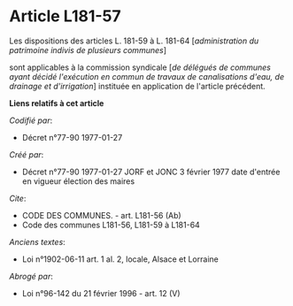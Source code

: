 # Article L181-57

Les dispositions des articles L. 181-59 à L. 181-64 [*administration du patrimoine indivis de plusieurs communes*]

sont applicables à la commission syndicale [*de délégués de communes ayant décidé l'exécution en commun de travaux de
canalisations d'eau, de drainage et d'irrigation*] instituée en application de l'article précédent.

**Liens relatifs à cet article**

_Codifié par_:

  - Décret n°77-90 1977-01-27

_Créé par_:

  - Décret n°77-90 1977-01-27 JORF et JONC 3 février 1977 date d'entrée en vigueur élection des maires

_Cite_:

  - CODE DES COMMUNES. - art. L181-56 (Ab)
  - Code des communes L181-56, L181-59 à L181-64

_Anciens textes_:

  - Loi n°1902-06-11 art. 1 al. 2, locale, Alsace et Lorraine

_Abrogé par_:

  - Loi n°96-142 du 21 février 1996 - art. 12 (V)
